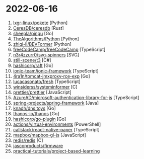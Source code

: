 # 2022-06-16

1. [lxgr-linux/pokete](https://github.com/lxgr-linux/pokete "A terminal based Pokemon like game") [Python]
2. [CeresDB/ceresdb](https://github.com/CeresDB/ceresdb "CeresDB is a high-performance, distributed, schema-less, cloud native time-series database that can handle both time-series and analytics workloads.") [Rust]
3. [sheepla/pingu](https://github.com/sheepla/pingu "🐧ping command but with pingu") [Go]
4. [TheAlgorithms/Python](https://github.com/TheAlgorithms/Python "All Algorithms implemented in Python") [Python]
5. [zhiqi-li/BEVFormer](https://github.com/zhiqi-li/BEVFormer "This is the official implementation of BEVFormer, a camera-only framework for autonomous driving perception, e.g., 3D object detection and semantic map segmentation.") [Python]
6. [freeCodeCamp/freeCodeCamp](https://github.com/freeCodeCamp/freeCodeCamp "freeCodeCamp.org's open-source codebase and curriculum. Learn to code for free.") [TypeScript]
7. [n3r4zzurr0/svg-spinners](https://github.com/n3r4zzurr0/svg-spinners "A collection of 24 x 24 dp SVG spinners!") [SVG]
8. [still-scene/t3](https://github.com/still-scene/t3 "A new tooll implementation with Dear ImGUI") [C#]
9. [hashicorp/raft](https://github.com/hashicorp/raft "Golang implementation of the Raft consensus protocol") [Go]
10. [ionic-team/ionic-framework](https://github.com/ionic-team/ionic-framework "A powerful cross-platform UI toolkit for building native-quality iOS, Android, and Progressive Web Apps with HTML, CSS, and JavaScript.") [TypeScript]
11. [4ra1n/tomcat-jmxproxy-rce-exp](https://github.com/4ra1n/tomcat-jmxproxy-rce-exp "Apache Tomcat JMXProxy RCE") [Go]
12. [lucacasonato/fresh](https://github.com/lucacasonato/fresh "Preact, but super edgy") [TypeScript]
13. [winsiderss/systeminformer](https://github.com/winsiderss/systeminformer "A free, powerful, multi-purpose tool that helps you monitor system resources, debug software and detect malware. Brought to you by Winsider Seminars & Solutions, Inc. @ http://www.windows-internals.com") [C]
14. [prettier/prettier](https://github.com/prettier/prettier "Prettier is an opinionated code formatter.") [JavaScript]
15. [AzureAD/microsoft-authentication-library-for-js](https://github.com/AzureAD/microsoft-authentication-library-for-js "Microsoft Authentication Library (MSAL) for JS") [TypeScript]
16. [spring-projects/spring-framework](https://github.com/spring-projects/spring-framework "Spring Framework") [Java]
17. [knadh/dns.toys](https://github.com/knadh/dns.toys "A DNS server that offers useful utilities and services over the DNS protocol. Weather, world time, unit conversion etc.") [Go]
18. [thanos-io/thanos](https://github.com/thanos-io/thanos "Highly available Prometheus setup with long term storage capabilities. A CNCF Incubating project.") [Go]
19. [hashicorp/go-plugin](https://github.com/hashicorp/go-plugin "Golang plugin system over RPC.") [Go]
20. [actions/virtual-environments](https://github.com/actions/virtual-environments "GitHub Actions virtual environments") [PowerShell]
21. [callstack/react-native-paper](https://github.com/callstack/react-native-paper "Material Design for React Native (Android & iOS)") [TypeScript]
22. [mapbox/mapbox-gl-js](https://github.com/mapbox/mapbox-gl-js "Interactive, thoroughly customizable maps in the browser, powered by vector tiles and WebGL") [JavaScript]
23. [redis/redis](https://github.com/redis/redis "Redis is an in-memory database that persists on disk. The data model is key-value, but many different kind of values are supported: Strings, Lists, Sets, Sorted Sets, Hashes, Streams, HyperLogLogs, Bitmaps.") [C]
24. [jascoproducts/firmware](https://github.com/jascoproducts/firmware "Firmware for connected home devices.") 
25. [practical-tutorials/project-based-learning](https://github.com/practical-tutorials/project-based-learning "Curated list of project-based tutorials") 
